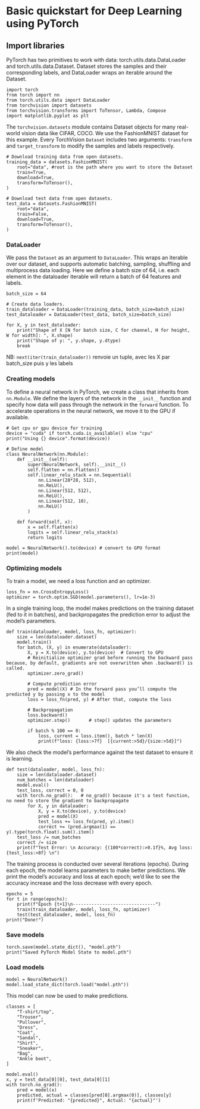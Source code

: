 # Basic quickstart for Deep Learning using PyTorch

## Import libraries
PyTorch has two primitives to work with data: torch.utils.data.DataLoader and torch.utils.data.Dataset. Dataset stores the samples and their corresponding labels, and DataLoader wraps an iterable around the Dataset.


```
import torch
from torch import nn
from torch.utils.data import DataLoader
from torchvision import datasets
from torchvision.transforms import ToTensor, Lambda, Compose
import matplotlib.pyplot as plt
```

The `torchvision.datasets` module contains Dataset objects for many real-world vision data like CIFAR, COCO. We use the FashionMNIST dataset for this example. Every TorchVision `Dataset` includes two arguments: `transform` and `target_transform` to modify the samples and labels respectively.

```
# Download training data from open datasets.
training_data = datasets.FashionMNIST(
    root="data", #root is the path where you want to store the Dataset
    train=True,
    download=True,
    transform=ToTensor(),
)

# Download test data from open datasets.
test_data = datasets.FashionMNIST(
    root="data",
    train=False,
    download=True,
    transform=ToTensor(),
)
```

### DataLoader
We pass the `Dataset` as an argument to `DataLoader`. This wraps an iterable over our dataset, and supports automatic batching, sampling, shuffling and multiprocess data loading. Here we define a batch size of 64, i.e. each element in the dataloader iterable will return a batch of 64 features and labels.

```
batch_size = 64

# Create data loaders.
train_dataloader = DataLoader(training_data, batch_size=batch_size)
test_dataloader = DataLoader(test_data, batch_size=batch_size)

for X, y in test_dataloader:
    print("Shape of X [N for batch size, C for channel, H for height, W for width]: ", X.shape)
    print("Shape of y: ", y.shape, y.dtype)
    break
```

NB: `next(iter(train_dataloader))` renvoie un tuple, avec les X par batch_size puis y les labels


### Creating models
To define a neural network in PyTorch, we create a class that inherits from `nn.Module`. We define the layers of the network in the `__init__` function and specify how data will pass through the network in the `forward` function. To accelerate operations in the neural network, we move it to the GPU if available.

```
# Get cpu or gpu device for training
device = "cuda" if torch.cuda.is_available() else "cpu"
print("Using {} device".format(device))

# Define model
class NeuralNetwork(nn.Module):
    def __init__(self):
        super(NeuralNetwork, self).__init__()
        self.flatten = nn.Flatten()
        self.linear_relu_stack = nn.Sequential(
            nn.Linear(28*28, 512),
            nn.ReLU(),
            nn.Linear(512, 512),
            nn.ReLU(),
            nn.Linear(512, 10),
            nn.ReLU()
        )

    def forward(self, x):
        x = self.flatten(x)
        logits = self.linear_relu_stack(x)
        return logits

model = NeuralNetwork().to(device) # convert to GPU format
print(model)
```

### Optimizing models
To train a model, we need a loss function and an optimizer.

```
loss_fn = nn.CrossEntropyLoss()
optimizer = torch.optim.SGD(model.parameters(), lr=1e-3)
```

In a single training loop, the model makes predictions on the training dataset (fed to it in batches), and backpropagates the prediction error to adjust the model’s parameters.

```
def train(dataloader, model, loss_fn, optimizer):
    size = len(dataloader.dataset)
    model.train()
    for batch, (X, y) in enumerate(dataloader):
        X, y = X.to(device), y.to(device)  # Convert to GPU
        # Reinitialize optimizer grad before running the backward pass because, by default, gradients are not overwritten when .backward() is called.
        optimizer.zero_grad() 

        # Compute prediction error
        pred = model(X) # In the forward pass you’ll compute the predicted y by passing x to the model
        loss = loss_fn(pred, y) # After that, compute the loss

        # Backpropagation
        loss.backward()
        optimizer.step()       # step() updates the parameters

        if batch % 100 == 0:
            loss, current = loss.item(), batch * len(X)
            print(f"loss: {loss:>7f}  [{current:>5d}/{size:>5d}]")
```

We also check the model’s performance against the test dataset to ensure it is learning.
```
def test(dataloader, model, loss_fn):
    size = len(dataloader.dataset)
    num_batches = len(dataloader)
    model.eval()
    test_loss, correct = 0, 0
    with torch.no_grad():   # no_grad() because it's a test function, no need to store the gradient to backpropagate
        for X, y in dataloader:
            X, y = X.to(device), y.to(device)
            pred = model(X)
            test_loss += loss_fn(pred, y).item()
            correct += (pred.argmax(1) == y).type(torch.float).sum().item()
    test_loss /= num_batches
    correct /= size
    print(f"Test Error: \n Accuracy: {(100*correct):>0.1f}%, Avg loss: {test_loss:>8f} \n")
```

The training process is conducted over several iterations (epochs). During each epoch, the model learns parameters to make better predictions. We print the model’s accuracy and loss at each epoch; we’d like to see the accuracy increase and the loss decrease with every epoch.
```
epochs = 5
for t in range(epochs):
    print(f"Epoch {t+1}\n-------------------------------")
    train(train_dataloader, model, loss_fn, optimizer)
    test(test_dataloader, model, loss_fn)
print("Done!")
```

### Save models
```
torch.save(model.state_dict(), "model.pth")
print("Saved PyTorch Model State to model.pth")
```

### Load models
```
model = NeuralNetwork()
model.load_state_dict(torch.load("model.pth"))
```

This model can now be used to make predictions.
```
classes = [
    "T-shirt/top",
    "Trouser",
    "Pullover",
    "Dress",
    "Coat",
    "Sandal",
    "Shirt",
    "Sneaker",
    "Bag",
    "Ankle boot",
]

model.eval()
x, y = test_data[0][0], test_data[0][1]
with torch.no_grad():
    pred = model(x)
    predicted, actual = classes[pred[0].argmax(0)], classes[y]
    print(f'Predicted: "{predicted}", Actual: "{actual}"')
```


